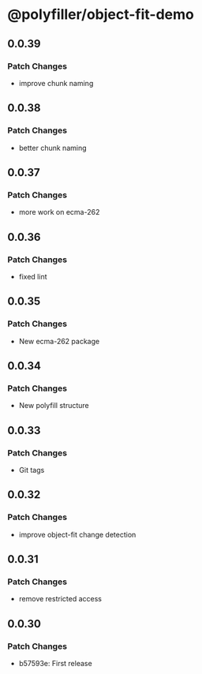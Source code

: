 # @polyfiller/object-fit-demo

## 0.0.39

### Patch Changes

- improve chunk naming

## 0.0.38

### Patch Changes

- better chunk naming

## 0.0.37

### Patch Changes

- more work on ecma-262

## 0.0.36

### Patch Changes

- fixed lint

## 0.0.35

### Patch Changes

- New ecma-262 package

## 0.0.34

### Patch Changes

- New polyfill structure

## 0.0.33

### Patch Changes

- Git tags

## 0.0.32

### Patch Changes

- improve object-fit change detection

## 0.0.31

### Patch Changes

- remove restricted access

## 0.0.30

### Patch Changes

- b57593e: First release
